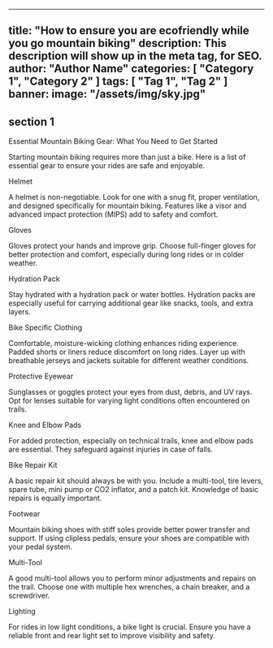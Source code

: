 
---
title: "How to ensure you are ecofriendly while you go mountain biking"
description: This description will show up in the meta tag, for SEO.
author: "Author Name"
categories: [ "Category 1", "Category 2" ]
tags: [ "Tag 1", "Tag 2" ]
banner:
    image: "/assets/img/sky.jpg"
---

## section 1

Essential Mountain Biking Gear: What You Need to Get Started

Starting mountain biking requires more than just a bike. Here is a list of essential gear to ensure your rides are safe and enjoyable.

Helmet

A helmet is non-negotiable. Look for one with a snug fit, proper ventilation, and designed specifically for mountain biking. Features like a visor and advanced impact protection (MIPS) add to safety and comfort.

Gloves

Gloves protect your hands and improve grip. Choose full-finger gloves for better protection and comfort, especially during long rides or in colder weather.

Hydration Pack

Stay hydrated with a hydration pack or water bottles. Hydration packs are especially useful for carrying additional gear like snacks, tools, and extra layers.

Bike Specific Clothing

Comfortable, moisture-wicking clothing enhances riding experience. Padded shorts or liners reduce discomfort on long rides. Layer up with breathable jerseys and jackets suitable for different weather conditions.

Protective Eyewear

Sunglasses or goggles protect your eyes from dust, debris, and UV rays. Opt for lenses suitable for varying light conditions often encountered on trails.

Knee and Elbow Pads

For added protection, especially on technical trails, knee and elbow pads are essential. They safeguard against injuries in case of falls.

Bike Repair Kit

A basic repair kit should always be with you. Include a multi-tool, tire levers, spare tube, mini pump or CO2 inflator, and a patch kit. Knowledge of basic repairs is equally important.

Footwear

Mountain biking shoes with stiff soles provide better power transfer and support. If using clipless pedals, ensure your shoes are compatible with your pedal system.

Multi-Tool

A good multi-tool allows you to perform minor adjustments and repairs on the trail. Choose one with multiple hex wrenches, a chain breaker, and a screwdriver.

Lighting

For rides in low light conditions, a bike light is crucial. Ensure you have a reliable front and rear light set to improve visibility and safety.

```
